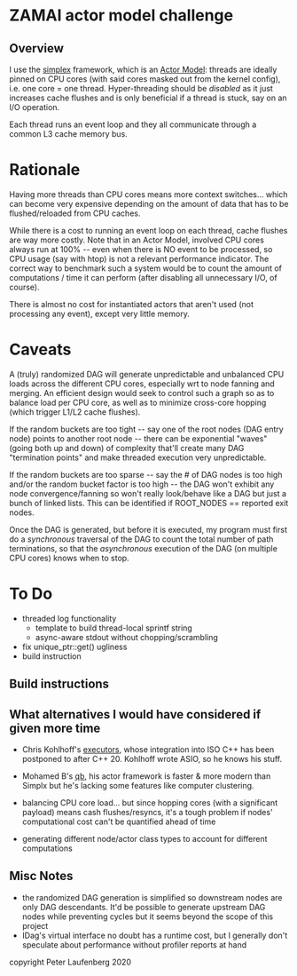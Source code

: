 
# ZAMAI actor model challenge


## Overview

I use the [simplex](https://github.com/kluete/simplex) framework, which is an [Actor Model](https://en.wikipedia.org/wiki/Actor_model): threads are ideally pinned on CPU cores (with said cores masked out from the kernel config), i.e. one core = one thread. Hyper-threading should be *disabled* as it just increases cache flushes and is only beneficial if a thread is stuck, say on an I/O operation.

Each thread runs an event loop and they all communicate through a common L3 cache memory bus.


# Rationale

Having more threads than CPU cores means more context switches... which can become very expensive depending on the amount of data that has to be flushed/reloaded from CPU caches.

While there is a cost to running an event loop on each thread, cache flushes are way more costly. Note that in an Actor Model, involved CPU cores always run at 100% -- even when there is NO event to be processed, so CPU usage (say with htop) is not a relevant performance indicator. The correct way to benchmark such a system would be to count the amount of computations / time it can perform (after disabling all unnecessary I/O, of course).

There is almost no cost for instantiated actors that aren't used (not processing any event), except very little memory.


# Caveats

A (truly) randomized DAG will generate unpredictable and unbalanced CPU loads across the different CPU cores, especially wrt to node fanning and merging. An efficient design would seek to control such a graph so as to balance load per CPU core, as well as to minimize cross-core hopping (which trigger L1/L2 cache flushes).

If the random buckets are too tight -- say one of the root nodes (DAG entry node) points to another root node -- there can be exponential "waves" (going both up and down) of complexity that'll create many DAG "termination points" and make threaded execution very unpredictable.

If the random buckets are too sparse -- say the # of DAG nodes is too high and/or the random bucket factor is too high -- the DAG won't exhibit any node convergence/fanning so won't really look/behave like a DAG but just a bunch of linked lists. This can be identified if ROOT_NODES == reported exit nodes.

Once the DAG is generated, but before it is executed, my program must first do a *synchronous* traversal of the DAG to count the total number of path terminations, so that the *asynchronous* execution of the DAG (on multiple CPU cores) knows when to stop.


# To Do

* threaded log functionality
  * template to build thread-local sprintf string
  * async-aware stdout without chopping/scrambling
* fix unique_ptr::get() ugliness
* build instruction


## Build instructions


## What alternatives I would have considered if given more time

* Chris Kohlhoff's [executors](https://github.com/executors/executors), whose integration into ISO C++ has been postponed to after C++ 20. Kohlhoff wrote ASIO, so he knows his stuff.
* Mohamed B's [qb](https://github.com/isndev/qb), his actor framework is faster & more modern than Simplx but he's lacking some features like computer clustering.

* balancing CPU core load... but since hopping cores (with a significant payload) means cash flushes/resyncs, it's a tough problem if nodes' computational cost can't be quantified ahead of time
* generating different node/actor class types to account for different computations


## Misc Notes

* the randomized DAG generation is simplified so downstream nodes are only DAG descendants. It'd be possible to generate upstream DAG nodes while preventing cycles but it seems beyond the scope of this project
* IDag's virtual interface no doubt has a runtime cost, but I generally don't speculate about performance without profiler reports at hand


copyright Peter Laufenberg 2020

